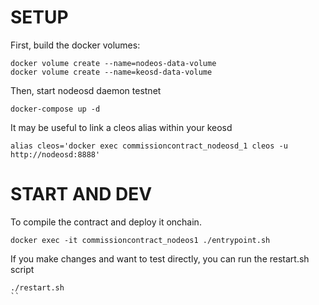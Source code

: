 # SETUP

First, build the docker volumes:
```
docker volume create --name=nodeos-data-volume
docker volume create --name=keosd-data-volume
```

Then, start nodeosd daemon testnet
```
docker-compose up -d
```

It may be useful to link a cleos alias within your keosd
```
alias cleos='docker exec commissioncontract_nodeosd_1 cleos -u http://nodeosd:8888'
```

# START AND DEV

To compile the contract and deploy it onchain.

```
docker exec -it commissioncontract_nodeos1 ./entrypoint.sh
```

If you make changes and want to test directly, you can run the restart.sh script
```
./restart.sh
``

